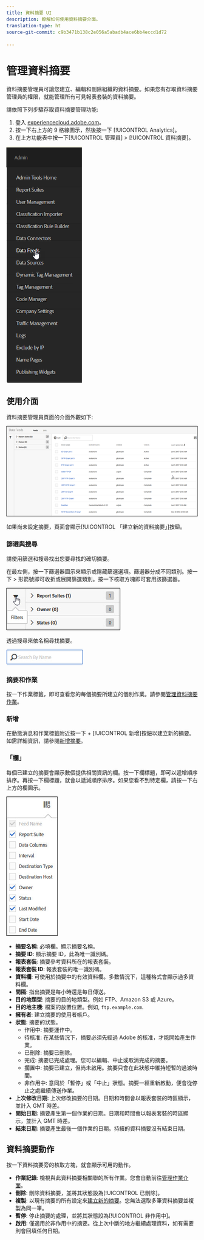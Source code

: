 ```yaml
---
title: 資料摘要 UI
description: 瞭解如何使用資料摘要介面。
translation-type: ht
source-git-commit: c9b3471b138c2e056a5abadb4ace6bb4eccd1d72

---
```



# 管理資料摘要

資料摘要管理員可讓您建立、編輯和刪除組織的資料摘要。如果您有存取資料摘要管理員的權限，就能管理所有可見報表套裝的資料摘要。

請依照下列步驟存取資料摘要管理功能:

1. 登入 [experiencecloud.adobe.com](https://experiencecloud.adobe.com)。
2. 按一下右上方的 9 格線圖示，然後按一下 [!UICONTROL Analytics]。
3. 在上方功能表中按一下[!UICONTROL 管理員] > [!UICONTROL 資料摘要]。

![資料摘要功能表](assets/AdminMenu.png)

## 使用介面

資料摘要管理員頁面的介面外觀如下:

![資料摘要](assets/feeds.png)

如果尚未設定摘要，頁面會顯示[!UICONTROL 「建立新的資料摘要」]按鈕。

### 篩選與搜尋

請使用篩選和搜尋找出您要尋找的確切摘要。

在最左側，按一下篩選器圖示來顯示或隱藏篩選選項。篩選器分成不同類別。按一下 > 形箭號即可收折或展開篩選類別。按一下核取方塊即可套用該篩選器。

![篩選](assets/filters.jpg)

透過搜尋來依名稱尋找摘要。

![搜尋](assets/search.jpg)

### 摘要和作業

按一下作業標籤，即可查看您的每個摘要所建立的個別作業。請參閱[管理資料摘要作業](df-manage-jobs.md)。

### 新增

在動態消息和作業標籤附近按一下 + [!UICONTROL 新增]按鈕以建立新的摘要。如需詳細資訊，請參閱[新增摘要](create-feed.md)。

### 「欄」

每個已建立的摘要會顯示數個提供相關資訊的欄。按一下欄標題，即可以遞增順序排序。再按一下欄標題，就會以遞減順序排序。如果您看不到特定欄，請按一下右上方的欄圖示。

![欄圖示](assets/cols.jpg)

* **摘要名稱**: 必填欄。顯示摘要名稱。
* **摘要 ID**: 顯示摘要 ID，此為唯一識別碼。
* **報表套裝**: 摘要參考資料所在的報表套裝。
* **報表套裝 ID**: 報表套裝的唯一識別碼。
* **資料欄**: 可使用於摘要中的有效資料欄。多數情況下，這種格式會顯示過多資料欄。
* **間隔**: 指出摘要是每小時還是每日傳送。
* **目的地類型**: 摘要的目的地類型。例如 FTP、Amazon S3 或 Azure。
* **目的地主機**: 檔案的放置位置。例如, `ftp.example.com`.
* **擁有者**: 建立摘要的使用者帳戶。
* **狀態**: 摘要的狀態。
   * 作用中: 摘要運作中。
   * 待核准: 在某些情況下，摘要必須先經過 Adobe 的核准，才能開始產生作業。
   * 已刪除: 摘要已刪除。
   * 完成: 摘要已完成處理。您可以編輯、中止或取消完成的摘要。
   * 擱置中: 摘要已建立，但尚未啟用。摘要只會在此狀態中維持短暫的過渡時間。
   * 非作用中: 意同於「暫停」或「中止」狀態。摘要一經重新啟動，便會從停止之處繼續傳送作業。
* **上次修改日期**: 上次修改摘要的日期。日期和時間會以報表套裝的時區顯示，並計入 GMT 時差。
* **開始日期**: 摘要產生第一個作業的日期。日期和時間會以報表套裝的時區顯示，並計入 GMT 時差。
* **結束日期**: 摘要產生最後一個作業的日期。持續的資料摘要沒有結束日期。

## 資料摘要動作

按一下資料摘要旁的核取方塊，就會顯示可用的動作。

* **作業記錄**: 檢視與此資料摘要相關聯的所有作業。您會自動前往[管理作業介面](df-manage-jobs.md)。
* **刪除**: 刪除資料摘要，並將其狀態設為[!UICONTROL 已刪除]。
* **複製**: 以現有摘要的所有設定來[建立新的摘要](create-feed.md)。您無法選取多筆資料摘要並複製為同一筆。
* **暫停**: 停止摘要的處理，並將其狀態設為[!UICONTROL 非作用中]。
* **啟用**: 僅適用於非作用中的摘要。從上次中斷的地方繼續處理資料，如有需要則會回填任何日期。
